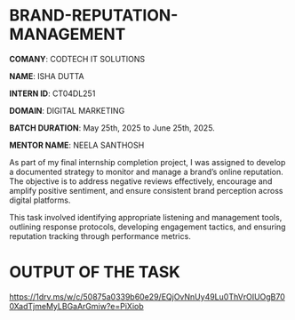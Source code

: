 # BRAND-REPUTATION-MANAGEMENT

**COMANY**: CODTECH IT SOLUTIONS

**NAME**: ISHA DUTTA

**INTERN ID**: CT04DL251

**DOMAIN**: DIGITAL MARKETING 

**BATCH DURATION**: May 25th, 2025 to June 25th, 2025.

**MENTOR NAME**: NEELA SANTHOSH 

As part of my final internship completion project, I was assigned to develop a documented strategy to monitor and manage a brand’s online reputation. The objective is to address negative reviews effectively, encourage and amplify positive sentiment, and ensure consistent brand perception across digital platforms. 

This task involved identifying appropriate listening and management tools, outlining response protocols, developing engagement tactics, and ensuring reputation tracking through performance metrics. 

# OUTPUT OF THE TASK 
https://1drv.ms/w/c/50875a0339b60e29/EQjOvNnUy49Lu0ThVrOIUOgB700XadTjmeMyLBGaArGmiw?e=PiXiob
